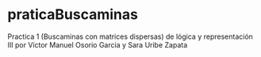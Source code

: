 # praticaBuscaminas
Practica 1 (Buscaminas con matrices dispersas) de lógica y representación III por Víctor Manuel Osorio Garcia y Sara Uribe Zapata
